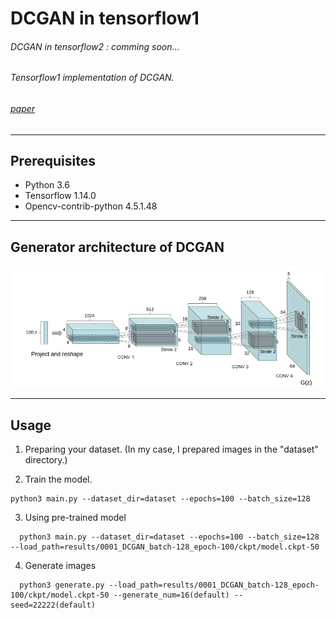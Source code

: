 # DCGAN in tensorflow1
###### DCGAN in tensorflow2 : comming soon...
###### Tensorflow1 implementation of DCGAN.
###### [paper](https://arxiv.org/pdf/1511.06434.pdf)
----------------
## Prerequisites
- Python 3.6
- Tensorflow 1.14.0
- Opencv-contrib-python 4.5.1.48

----------------
## Generator architecture of DCGAN

![](https://github.com/Hwa-Jong/DCGAN/blob/main/img/Generator(DCGAN).png)

----------------
## Usage

1. Preparing your dataset. (In my case, I prepared images in the "dataset" directory.)

2. Train the model.
```
python3 main.py --dataset_dir=dataset --epochs=100 --batch_size=128
```
3. Using pre-trained model
```
  python3 main.py --dataset_dir=dataset --epochs=100 --batch_size=128 --load_path=results/0001_DCGAN_batch-128_epoch-100/ckpt/model.ckpt-50
```
4. Generate images
```
  python3 generate.py --load_path=results/0001_DCGAN_batch-128_epoch-100/ckpt/model.ckpt-50 --generate_num=16(default) --seed=22222(default)
```
